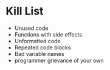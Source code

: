 Kill List
=========

* Unused code
* Functions with side effects
* Unformatted code
* Repeated code blocks
* Bad variable names
* programmer grievance of your own

